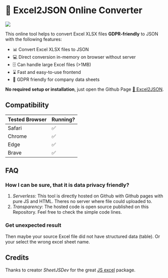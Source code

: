 # 🔄 Excel2JSON Online Converter

<img src="https://img.shields.io/badge/status-online-green">

This online tool helps to convert Excel XLSX files **GDPR-friendly** to JSON with the following features:

-   📊 Convert Excel XLSX files to JSON
-   💻 Direct conversion in-memory on browser without server
-   🗄️ Can handle large Excel files (>1MB)
-   ⌛️ Fast and easy-to-use frontend
-   🔐 GDPR friendly for company data sheets

**No required setup or installation**, just open the Github Page [🔄 Excel2JSON]().

## Compatibility

| Tested Browser | Running? |
| -------------- | -------- |
| Safari         | ✅       |
| Chrome         | ✅       |
| Edge           | ✅       |
| Brave          | ✅       |

## FAQ

### How I can be sure, that it is data privacy friendly?

1. _Serverless_: This tool is directly hosted on Github with Github pages with pure JS and HTML. Theres no server where file could uploaded to.
2. _Transparency_: The hosted code is open source published on this Repository. Feel free to check the simple code lines.

### Get unexpected result

Then maybe your source Excel file did not have structured data (table). Or your select the wrong excel sheet name.

## Credits

Thanks to creator _SheetJSDev_ for the great [JS excel](https://github.com/SheetJS/sheetjs) package.
